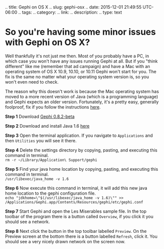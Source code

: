 .. title: Gephi on OS X
.. slug: gephi-osx
.. date: 2015-12-01 21:49:55 UTC-06:00
.. tags: 
.. category: 
.. link: 
.. description: 
.. type: text

# So you're having some minor issues with Gephi on OS X?

Well thankfully it's not just me then. Most of you probably have a PC, in which case you won't have
any issues running Gephi at all. But if you "think different" like me (remember that ad campaign)
and have a Mac with an operating system of OS X 10.9, 10.10, or 10.11 Gephi won't start for you. The
fix is the same no matter what your operating system version is, so you won't even need to check.

The reason why this doesn't work is because the Mac operating system has moved to a more recent
version of Java (which is a programming language) and Gephi expects an older version. Fortunately,
it's a pretty easy, generally foolproof, fix if you follow the instructions
[here](http://sumnous.github.io/blog/2014/07/24/gephi-on-mac/).

**Step 1** Download [Gephi 0.8.2-beta](http://gephi.github.io)

**Step 2** Download and install Java 1.6 [here](http://support.apple.com/kb/DL1572)

**Step 3** Open the terminal application. If you navigate to `Applications` and then `Utilities` you
will see it there.

**Step 4** Delete the settings directory by copying, pasting, and executing this command in terminal. <br/>
`rm -r ~/Library/Application\ Support/gephi`

**Step 5** Find your java home location by copying, pasting, and executing this command in terminal.  <br/>
`/usr/libexec/java_home -v 1.6`

**Step 6** Now execute this command in terminal, it will add this new java home location to the
gephi configuration file. <br/>
`echo "jdkhome=\"$(/usr/libexec/java_home -v 1.6)\"" >> /Applications/Gephi.app/Contents/Resources/gephi/etc/gephi.conf`

**Step 7** Start Gephi and open the Les Miserables sample file. In the top toolbar of the program
there is a button called `Overview`, if you click it you should see a network.

**Step 8** Next click the button in the top toolbar labelled `Preview`. On the Preview screen at the
bottom there is a button labelled `Refresh`, click it. You should see a very nicely drawn network on
the screen now. 
